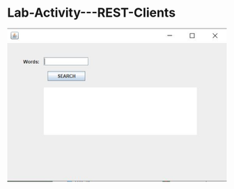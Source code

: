 # Lab-Activity---REST-Clients
![](https://github.com/MuhdSyahmi/Lab-Activity---REST-Clients/blob/master/Screenshot/1st.JPG)
